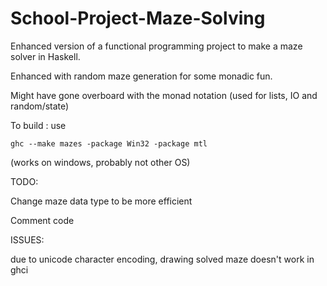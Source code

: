 # School-Project-Maze-Solving
Enhanced version of a functional programming project to make a maze solver in Haskell.

Enhanced with random maze generation for some monadic fun.

Might have gone overboard with the monad notation (used for lists, IO and random/state)


To build : use 
```
ghc --make mazes -package Win32 -package mtl
```
(works on windows, probably not other OS)

TODO:

Change maze data type to be more efficient

Comment code

ISSUES:

due to unicode character encoding, drawing solved maze doesn't work in ghci
